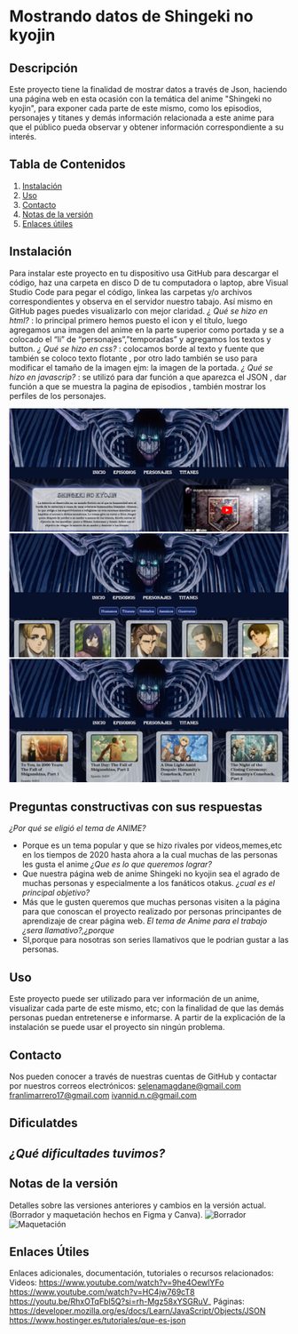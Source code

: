 # Mostrando datos de Shingeki no kyojin

## Descripción
Este proyecto tiene la finalidad de mostrar datos a través de Json, haciendo una página web en esta ocasión con la temática del anime "Shingeki no kyojin", para exponer cada parte de este mismo, como los episodios, personajes y titanes y demás información relacionada a este anime para que el público pueda observar y obtener información correspondiente a su interés.

## Tabla de Contenidos
1. [Instalación](#instalación)
2. [Uso](#uso)
3. [Contacto](#contacto)
4. [Notas de la versión](#notas-de-la-versión)
5. [Enlaces útiles](#enlaces-útiles)

## Instalación 
Para instalar este proyecto en tu dispositivo usa GitHub para descargar el código, haz una carpeta en disco D de tu computadora o laptop, abre Visual Studio Code para pegar el código, linkea las carpetas y/o archivos correspondientes y observa en el servidor nuestro tabajo. Así mismo en GitHub pages puedes visualizarlo con mejor claridad.
*¿ Qué se hizo en html?* : lo  principal primero hemos puesto el icon y el título, luego agregamos una imagen del anime en la parte superior como portada  y se a colocado  el “li” de “personajes”,”temporadas” y agregamos los textos y button.
*¿ Qué se hizo en css?* : colocamos  borde al  texto y fuente que también se coloco texto flotante , por otro lado también se uso para modificar el tamaño de la imagen ejm: la imagen de la portada.
*¿ Qué se hizo en javascrip?* : se utilizó para dar función a que aparezca el JSON , dar función a que se muestra la pagina de episodios , también mostrar los perfiles de los personajes.

![GitHub Pages](<assets/img/Captura de pantalla 2024-01-26 175917pagina3.png>)
![GitHub Pages](<assets/img/Captura de pantalla 2024-01-26 180120.png>)
![GitHub Pages](<assets/img/Captura de pantalla 2024-01-26 180101.png>)

## Preguntas constructivas con sus respuestas
*¿Por qué se eligió el tema de ANIME?*
 - Porque es un tema popular y que se hizo rivales por videos,memes,etc en los tiempos de 2020 hasta ahora  a la cual muchas de las personas les gusta el anime
*¿Que es lo que queremos lograr?*
- Que nuestra página web de anime Shingeki no kyojin sea el agrado de muchas  personas y especialmente a los fanáticos otakus.
*¿cual es el principal objetivo?*
- Más que le gusten queremos que muchas personas visiten a la página para que conoscan el proyecto realizado por personas principantes de aprendizaje de crear página web.
*El tema de Anime para el trabajo ¿sera llamativo?,¿porque*
 - SI,porque para nosotras son series llamativos que le podrian gustar a las personas.

## Uso    
Este proyecto puede ser utilizado para ver información de un anime, visualizar cada parte de este mismo, etc; con la finalidad de que las demás personas puedan entretenerse e informarse. A partir de la explicación de la instalación se puede usar el proyecto sin ningún problema.

## Contacto
Nos pueden conocer a través de nuestras cuentas de GitHub y contactar por nuestros correos electrónicos:
selenamagdane@gmail.com
franlimarrero17@gmail.com 
ivannid.n.c@gmail.com

## Dificulatdes
  *¿Qué dificultades tuvimos?*
  -

## Notas de la versión 
Detalles sobre las versiones anteriores y cambios en la versión actual. (Borrador y maquetación hechos en Figma y Canva).
![Borrador](assets/img/IMG-20240117-WA0022.jpg)
![Maquetación](assets/img/IMG-20240117-WA0021.jpg)

## Enlaces Útiles
Enlaces adicionales, documentación, tutoriales o recursos relacionados:
Videos:
https://www.youtube.com/watch?v=9he4OewlYFo
https://www.youtube.com/watch?v=HC4jw769cT8
https://youtu.be/RhxOTqFbI5Q?si=rh-Mgz58xYSGRuV_
Páginas:
https://developer.mozilla.org/es/docs/Learn/JavaScript/Objects/JSON
https://www.hostinger.es/tutoriales/que-es-json

